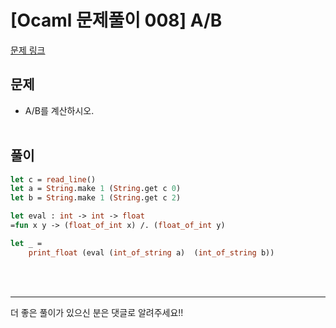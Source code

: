 # [Ocaml 문제풀이 008] A/B

[문제 링크](https://www.acmicpc.net/problem/1008)

## 문제

- A/B를 계산하시오.
<br><br>

## 풀이

```ocaml
let c = read_line()
let a = String.make 1 (String.get c 0)
let b = String.make 1 (String.get c 2)

let eval : int -> int -> float
=fun x y -> (float_of_int x) /. (float_of_int y)

let _ =
	print_float (eval (int_of_string a)  (int_of_string b))
```
<br><br>



--- 
더 좋은 풀이가 있으신 분은 댓글로 알려주세요!!